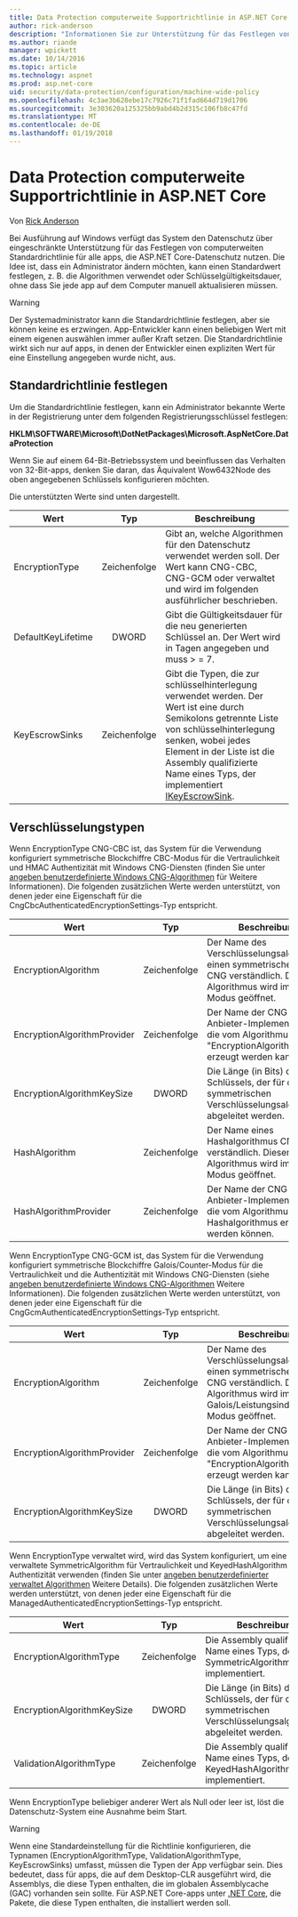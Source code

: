 ```yaml
---
title: Data Protection computerweite Supportrichtlinie in ASP.NET Core
author: rick-anderson
description: "Informationen Sie zur Unterstützung für das Festlegen von computerweiten Standardrichtlinie für alle apps, die ASP.NET Core-Datenschutz nutzen."
ms.author: riande
manager: wpickett
ms.date: 10/14/2016
ms.topic: article
ms.technology: aspnet
ms.prod: asp.net-core
uid: security/data-protection/configuration/machine-wide-policy
ms.openlocfilehash: 4c3ae3b628ebe17c7926c71f1fad664d719d1706
ms.sourcegitcommit: 3e303620a125325bb9abd4b2d315c106fb8c47fd
ms.translationtype: MT
ms.contentlocale: de-DE
ms.lasthandoff: 01/19/2018
---
```

# <a name="data-protection-machine-wide-policy-support-in-aspnet-core"></a>Data Protection computerweite Supportrichtlinie in ASP.NET Core

Von [Rick Anderson](https://twitter.com/RickAndMSFT)

Bei Ausführung auf Windows verfügt das System den Datenschutz über eingeschränkte Unterstützung für das Festlegen von computerweiten Standardrichtlinie für alle apps, die ASP.NET Core-Datenschutz nutzen. Die Idee ist, dass ein Administrator ändern möchten, kann einen Standardwert festlegen, z. B. die Algorithmen verwendet oder Schlüsselgültigkeitsdauer, ohne dass Sie jede app auf dem Computer manuell aktualisieren müssen.

> [!WARNING]
> Der Systemadministrator kann die Standardrichtlinie festlegen, aber sie können keine es erzwingen. App-Entwickler kann einen beliebigen Wert mit einem eigenen auswählen immer außer Kraft setzen. Die Standardrichtlinie wirkt sich nur auf apps, in denen der Entwickler einen expliziten Wert für eine Einstellung angegeben wurde nicht, aus.

## <a name="setting-default-policy"></a>Standardrichtlinie festlegen

Um die Standardrichtlinie festlegen, kann ein Administrator bekannte Werte in der Registrierung unter dem folgenden Registrierungsschlüssel festlegen:

**HKLM\SOFTWARE\Microsoft\DotNetPackages\Microsoft.AspNetCore.DataProtection**

Wenn Sie auf einem 64-Bit-Betriebssystem und beeinflussen das Verhalten von 32-Bit-apps, denken Sie daran, das Äquivalent Wow6432Node des oben angegebenen Schlüssels konfigurieren möchten.

Die unterstützten Werte sind unten dargestellt.

| Wert              | Typ   | Beschreibung |
| ------------------ | :----: | ----------- |
| EncryptionType     | Zeichenfolge | Gibt an, welche Algorithmen für den Datenschutz verwendet werden soll. Der Wert kann CNG-CBC, CNG-GCM oder verwaltet und wird im folgenden ausführlicher beschrieben. |
| DefaultKeyLifetime | DWORD  | Gibt die Gültigkeitsdauer für die neu generierten Schlüssel an. Der Wert wird in Tagen angegeben und muss > = 7. |
| KeyEscrowSinks     | Zeichenfolge | Gibt die Typen, die zur schlüsselhinterlegung verwendet werden. Der Wert ist eine durch Semikolons getrennte Liste von schlüsselhinterlegung senken, wobei jedes Element in der Liste ist die Assembly qualifizierte Name eines Typs, der implementiert [IKeyEscrowSink](/dotnet/api/microsoft.aspnetcore.dataprotection.keymanagement.ikeyescrowsink). |

## <a name="encryption-types"></a>Verschlüsselungstypen

Wenn EncryptionType CNG-CBC ist, das System für die Verwendung konfiguriert symmetrische Blockchiffre CBC-Modus für die Vertraulichkeit und HMAC Authentizität mit Windows CNG-Diensten (finden Sie unter [angeben benutzerdefinierte Windows CNG-Algorithmen](xref:security/data-protection/configuration/overview#specifying-custom-windows-cng-algorithms) für Weitere Informationen). Die folgenden zusätzlichen Werte werden unterstützt, von denen jeder eine Eigenschaft für die CngCbcAuthenticatedEncryptionSettings-Typ entspricht.

| Wert                       | Typ   | Beschreibung |
| --------------------------- | :----: | ----------- |
| EncryptionAlgorithm         | Zeichenfolge | Der Name des Verschlüsselungsalgorithmus einen symmetrischen Block CNG verständlich. Dieser Algorithmus wird im CBC-Modus geöffnet. |
| EncryptionAlgorithmProvider | Zeichenfolge | Der Name der CNG-Anbieter-Implementierung, die vom Algorithmus "EncryptionAlgorithm" erzeugt werden kann. |
| EncryptionAlgorithmKeySize  | DWORD  | Die Länge (in Bits) des Schlüssels, der für der Block symmetrischen Verschlüsselungsalgorithmus abgeleitet werden. |
| HashAlgorithm               | Zeichenfolge | Der Name eines Hashalgorithmus CNG verständlich. Dieser Algorithmus wird im HMAC-Modus geöffnet. |
| HashAlgorithmProvider       | Zeichenfolge | Der Name der CNG-Anbieter-Implementierung, die vom Algorithmus Hashalgorithmus erzeugt werden können. |

Wenn EncryptionType CNG-GCM ist, das System für die Verwendung konfiguriert symmetrische Blockchiffre Galois/Counter-Modus für die Vertraulichkeit und die Authentizität mit Windows CNG-Diensten (siehe [angeben benutzerdefinierte Windows CNG-Algorithmen](xref:security/data-protection/configuration/overview#specifying-custom-windows-cng-algorithms) Weitere Informationen). Die folgenden zusätzlichen Werte werden unterstützt, von denen jeder eine Eigenschaft für die CngGcmAuthenticatedEncryptionSettings-Typ entspricht.

| Wert                       | Typ   | Beschreibung |
| --------------------------- | :----: | ----------- |
| EncryptionAlgorithm         | Zeichenfolge | Der Name des Verschlüsselungsalgorithmus einen symmetrischen Block CNG verständlich. Dieser Algorithmus wird im Galois/Leistungsindikator-Modus geöffnet. |
| EncryptionAlgorithmProvider | Zeichenfolge | Der Name der CNG-Anbieter-Implementierung, die vom Algorithmus "EncryptionAlgorithm" erzeugt werden kann. |
| EncryptionAlgorithmKeySize  | DWORD  | Die Länge (in Bits) des Schlüssels, der für der Block symmetrischen Verschlüsselungsalgorithmus abgeleitet werden. |

Wenn EncryptionType verwaltet wird, wird das System konfiguriert, um eine verwaltete SymmetricAlgorithm für Vertraulichkeit und KeyedHashAlgorithm Authentizität verwenden (finden Sie unter [angeben benutzerdefinierter verwaltet Algorithmen](xref:security/data-protection/configuration/overview#specifying-custom-managed-algorithms) Weitere Details). Die folgenden zusätzlichen Werte werden unterstützt, von denen jeder eine Eigenschaft für die ManagedAuthenticatedEncryptionSettings-Typ entspricht.

| Wert                      | Typ   | Beschreibung |
| -------------------------- | :----: | ----------- |
| EncryptionAlgorithmType    | Zeichenfolge | Die Assembly qualifizierte Name eines Typs, der SymmetricAlgorithm implementiert. |
| EncryptionAlgorithmKeySize | DWORD  | Die Länge (in Bits) des Schlüssels, der für den symmetrischen Verschlüsselungsalgorithmus abgeleitet werden. |
| ValidationAlgorithmType    | Zeichenfolge | Die Assembly qualifizierte Name eines Typs, der KeyedHashAlgorithm implementiert. |

Wenn EncryptionType beliebiger anderer Wert als Null oder leer ist, löst die Datenschutz-System eine Ausnahme beim Start.

> [!WARNING]
> Wenn eine Standardeinstellung für die Richtlinie konfigurieren, die Typnamen (EncryptionAlgorithmType, ValidationAlgorithmType, KeyEscrowSinks) umfasst, müssen die Typen der App verfügbar sein. Dies bedeutet, dass für apps, die auf dem Desktop-CLR ausgeführt wird, die Assemblys, die diese Typen enthalten, die im globalen Assemblycache (GAC) vorhanden sein sollte. Für ASP.NET Core-apps unter [.NET Core](https://www.microsoft.com/net/core), die Pakete, die diese Typen enthalten, die installiert werden soll.
